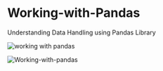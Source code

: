 # Working-with-Pandas
Understanding Data Handling using Pandas Library





![working with pandas](https://github.com/Archita-Shankar/Working-with-Pandas/assets/121395581/ba23cc87-f6b4-4e35-ac01-07475ee0e4ce)












![Working-with-pandas](https://github.com/Archita-Shankar/Working-with-Pandas/assets/121395581/3060b4a9-5495-489a-acdb-b73ab9db75eb)
